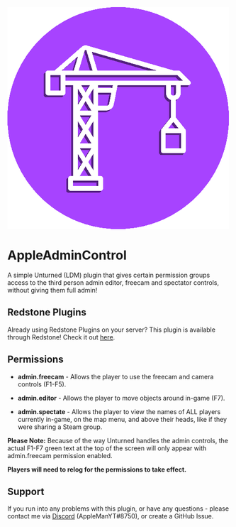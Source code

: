 ![AppleAdminControl Logo](https://github.com/XanderCodes/AppleAdminControl/blob/main/AppleAdminControl-Logo2x.png?raw=true "AppleAdminControl Logo")
# AppleAdminControl
A simple Unturned (LDM) plugin that gives certain permission groups access to the third person admin editor, freecam and spectator controls, without giving them full admin!

## Redstone Plugins
Already using Redstone Plugins on your server? This plugin is available through Redstone! Check it out [here](https://redstoneplugins.com/plugins/32).

## Permissions
* **admin.freecam** - Allows the player to use the freecam and camera controls (F1-F5).

* **admin.editor** - Allows the player to move objects around in-game (F7).

* **admin.spectate** - Allows the player to view the names of ALL players currently in-game, on the map menu, and above their heads, like if they were sharing a Steam group.

**Please Note:** Because of the way Unturned handles the admin controls, the actual F1-F7 green text at the top of the screen will only appear with admin.freecam permission enabled.

**Players will need to relog for the permissions to take effect.**

## Support
If you run into any problems with this plugin, or have any questions - please contact me via [Discord](https://discord.gg/2F2uBFCXj3) (AppleManYT#8750), or create a GitHub Issue.